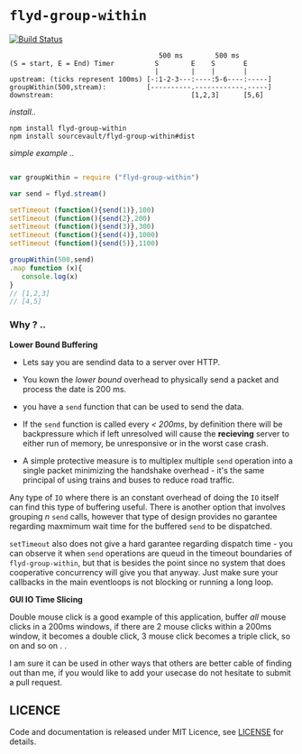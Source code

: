 #  ```flyd-group-within```


[![Build Status](https://travis-ci.org/sourcevault/flyd-group-within.svg?branch=dev)](https://travis-ci.org/sourcevault/flyd-group-within)

```
                                     500 ms        500 ms
(S = start, E = End) Timer          S        E    S       E
                                    |        |    |       |     
upstream: (ticks represent 100ms) [-:1-2-3---:----:5-6----:-----]
groupWithin(500,stream):          [----------.------------.-----]
downstream:                                  [1,2,3]      [5,6]
```

*install..*

```
npm install flyd-group-within
npm install sourcevault/flyd-group-within#dist 
```



*simple example ..*

```js

var groupWithin = require ("flyd-group-within") 

var send = flyd.stream()

setTimeout (function(){send(1)},100)
setTimeout (function(){send(2},200)
setTimeout (function(){send(3)},300)
setTimeout (function(){send(4)},1000)
setTimeout (function(){send(5)},1100)

groupWithin(500,send)
.map function (x){
   console.log(x) 
}
// [1,2,3]
// [4,5]

```

### Why ? ..

**Lower Bound Buffering**

- Lets say you are sendind data to a server over HTTP. 

- You kown the *lower bound* overhead to physically send a packet and process the date is 200 ms.

- you have a `send` function that can be used to send the data.

- If the `send` function is called every *< 200ms*, by definition there will be backpressure which if left unresolved will cause the **recieving** server to either run of memory, be unresponsive or in the worst case crash.

- A simple protective measure is to multiplex multiple `send` operation into a single packet minimizing the handshake overhead - it's the same principal of using trains and buses to reduce road traffic.

Any type of `IO` where there is an constant overhead of doing the `IO` itself can find this type of buffering useful. There is another option that involves grouping *n* `send` calls, however that type of design provides no garantee regarding maxmimum wait time for the buffered `send` to be dispatched.


`setTimeout` also does not give a hard garantee regarding dispatch time - you can observe it when `send` operations are queud in the timeout boundaries of `flyd-group-within`, but that is besides the point since no system that does cooperative concurrency will give you that anyway. Just make sure your callbacks in the main eventloops is not blocking or running a long loop.


**GUI IO Time Slicing**


Double mouse click is a good example of this application, buffer *all* mouse clicks in a 200ms windows, if there are 2 mouse clicks within a 200ms window, it becomes a double click, 3 mouse click becomes a triple click, so on and so on . . 

I am sure it can be used in other ways that others are better cable of finding out than me, if you would like to add your usecase do not hesitate to submit a pull request.

## LICENCE

Code and documentation is released under MIT Licence, see [LICENSE](https://github.com/sourcevault/flyd-group-within/blob/dist/LICENCE) for details.